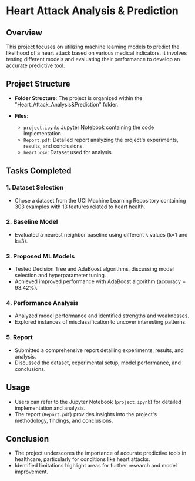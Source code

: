 # Heart Attack Analysis & Prediction

## Overview

This project focuses on utilizing machine learning models to predict the likelihood of a heart attack based on various medical indicators. It involves testing different models and evaluating their performance to develop an accurate predictive tool.

## Project Structure

- **Folder Structure**: The project is organized within the "Heart_Attack_Analysis&Prediction" folder.
  
- **Files**:
  - `project.ipynb`: Jupyter Notebook containing the code implementation.
  - `Report.pdf`: Detailed report analyzing the project's experiments, results, and conclusions.
  - `heart.csv`: Dataset used for analysis.

## Tasks Completed

### 1. Dataset Selection
- Chose a dataset from the UCI Machine Learning Repository containing 303 examples with 13 features related to heart health.

### 2. Baseline Model
- Evaluated a nearest neighbor baseline using different k values (k=1 and k=3).

### 3. Proposed ML Models
- Tested Decision Tree and AdaBoost algorithms, discussing model selection and hyperparameter tuning.
- Achieved improved performance with AdaBoost algorithm (accuracy = 93.42%).

### 4. Performance Analysis
- Analyzed model performance and identified strengths and weaknesses.
- Explored instances of misclassification to uncover interesting patterns.

### 5. Report
- Submitted a comprehensive report detailing experiments, results, and analysis.
- Discussed the dataset, experimental setup, model performance, and conclusions.

## Usage
- Users can refer to the Jupyter Notebook (`project.ipynb`) for detailed implementation and analysis.
- The report (`Report.pdf`) provides insights into the project's methodology, findings, and conclusions.

## Conclusion
- The project underscores the importance of accurate predictive tools in healthcare, particularly for conditions like heart attacks.
- Identified limitations highlight areas for further research and model improvement.
